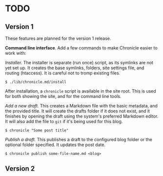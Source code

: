 
#	TODO
	
## Version 1

These features are planned for the version 1 release.

**Command line interface**. Add a few commands to make Chronicle easier to work with:

*Installer.* The installer is separate (run once) script, as its symlinks are not yet set up. It creates the base symlinks, folders, site settings file, and routing (htaccess). It is careful not to tromp existing files.

	$ ./lib/chronicle.md/install

After installation, a `chronicle` script is available in the site root. This is used for both showing the site, and for the command line tools.

*Add a new draft.* This creates a Markdown file with the basic metadata, and the provided title. It will create the drafts folder if it does not exist, and it finishes by opening the draft using the system's preferred Markdown editor. It will also add the file to `git` if it's being used for this blog.

	$ chronicle "Some post title" 

*Publish a draft.* This publishes a draft to the configured blog folder or the optional folder specified. It updates the post date.

	$ chronicle publish some-file-name.md <blog>





## Version 2